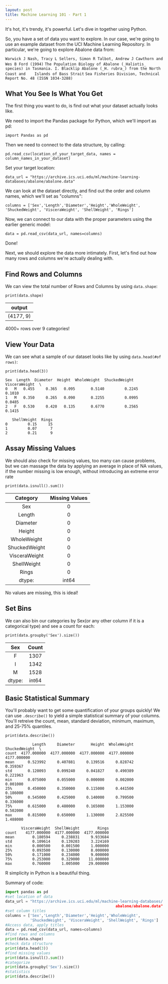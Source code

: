 ```yaml
---
layout: post
title: Machine Learning 101 - Part 1
---
```


It's hot, it's trendy, it's powerful. Let's dive in together using Python. 

So, you have a set of data you want to explore. In our case, we're going to use an example dataset from the UCI Machine Learning
Repository. In particular, we're going to explore Abalone data from: 

`Warwick J Nash, Tracy L Sellers, Simon R Talbot, Andrew J Cawthorn and Wes B Ford (1994)`
`The Population Biology of Abalone (_Haliotis_ species) in Tasmania. I. Blacklip Abalone (_H. rubra_) from the North Coast and   
Islands of Bass Strait`
`Sea Fisheries Division, Technical Report No. 48 (ISSN 1034-3288)`

## What You See Is What You Get

The first thing you want to do, is find out what your dataset actually looks like.

We need to import the Pandas package for Python, which we'll import as pd:

`import Pandas as pd`

Then we need to connect to the data structure, by calling: 

`pd.read_csv(location_of_your_target_data, names = column_names_in_your_dataset)`

Set your target location:

`data_url = "https://archive.ics.uci.edu/ml/machine-learning-databases/abalone/abalone.data"`

We can look at the dataset directly, and find out the order and column names, which we'll set as "columns":

`columns = ['Sex','Length','Diameter','Height','WholeWeight', 'ShuckedWeight', 'VisceraWeight', 'ShellWeight', 'Rings']`

Now, we can connect to our data with the proper parameters using the earlier generic model:

`data = pd.read_csv(data_url, names=columns)`

Done!

Next, we should explore the data more intimately. First, let's find out how many rows and columns we're actually dealing with.

## Find Rows and Columns
We can view the total number of Rows and Columns by using `data.shape`:

`print(data.shape)`

|output|
|:----:|
|(4177, 9)|

4000+ rows over 9 categories! 

## View Your Data
We can see what a sample of our dataset looks like by using `data.head(#of rows)`:

`print(data.head(3))`

```  
Sex  Length  Diameter  Height  WholeWeight  ShuckedWeight  VisceraWeight  \
0   M   0.455     0.365   0.095       0.5140         0.2245         0.1010   
1   M   0.350     0.265   0.090       0.2255         0.0995         0.0485   
2   F   0.530     0.420   0.135       0.6770         0.2565         0.1415   

   ShellWeight  Rings  
0         0.15     15  
1         0.07      7  
2         0.21      9  
```


## Assay Missing Values
We should also check for missing values, too many can cause problems, but we can massage the data by applying an average in place of NA values, if the number missing is low enough, without introducing an extreme error rate

`print(data.isnull().sum())`

|Category|Missing Values|
|:--:|:--:|
|Sex  |  0|
|Length    |       0|
|Diameter   |      0|
|Height      |     0|
|WholeWeight  |    0|
|ShuckedWeight |   0|
|VisceraWeight  |  0|
|ShellWeight     | 0|
|Rings            |0|
|dtype: |int64|

No values are missing, this is ideal!


## Set Bins
We can also bin our categories by Sex(or any other column if it is a categorical type) and see a count for each: 

`print(data.groupby('Sex').size())`

|Sex|Count|
|:--:|:--:|
|F   | 1307|
|I   | 1342|
|M    |1528|
|dtype:| int64|

## Basic Statistical Summary
You'll probably want to get some quantification of your groups quickly! We can use `.describe()` to yield a simple
statistical summary of your columns. You'll retreive the count, mean, standard deviation, minimum, maximum, and 25-75% quantiles.

`print(data.describe())`

```
            Length     Diameter       Height  WholeWeight  ShuckedWeight  \
count  4177.000000  4177.000000  4177.000000  4177.000000    4177.000000   
mean      0.523992     0.407881     0.139516     0.828742       0.359367   
std       0.120093     0.099240     0.041827     0.490389       0.221963   
min       0.075000     0.055000     0.000000     0.002000       0.001000   
25%       0.450000     0.350000     0.115000     0.441500       0.186000   
50%       0.545000     0.425000     0.140000     0.799500       0.336000   
75%       0.615000     0.480000     0.165000     1.153000       0.502000   
max       0.815000     0.650000     1.130000     2.825500       1.488000   

       VisceraWeight  ShellWeight        Rings  
count    4177.000000  4177.000000  4177.000000  
mean        0.180594     0.238831     9.933684  
std         0.109614     0.139203     3.224169  
min         0.000500     0.001500     1.000000  
25%         0.093500     0.130000     8.000000  
50%         0.171000     0.234000     9.000000  
75%         0.253000     0.329000    11.000000  
max         0.760000     1.005000    29.000000  
```
R simplicity in Python is a beautiful thing. 

Summary of code:
```python
import pandas as pd
#set location of data
data_url = "https://archive.ics.uci.edu/ml/machine-learning-databases/
                                                 abalone/abalone.data"
#set column titles
columns = ['Sex','Length','Diameter','Height','WholeWeight',
           'ShuckedWeight', 'VisceraWeight', 'ShellWeight', 'Rings']
#Access data, apply titles
data = pd.read_csv(data_url, names=columns)
#find rows and columns
print(data.shape)
#check data structure
print(data.head(3))
#find missing values
print(data.isnull().sum())
#categorize
print(data.groupby('Sex').size())
#statistics
print(data.describe())
```

